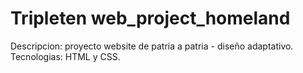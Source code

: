 # Tripleten web_project_homeland

Descripcion: proyecto website de patria a patria - diseño adaptativo.
Tecnologias: HTML y CSS.
